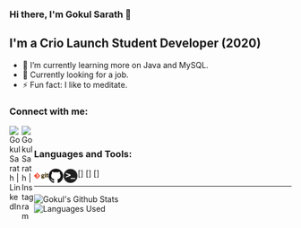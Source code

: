 ### Hi there, I'm Gokul Sarath 👋

## I'm a Crio Launch Student Developer (2020)

- 🌱 I’m currently learning more on Java and MySQL.
- 🤔 Currently looking for a job.
- ⚡ Fun fact: I like to meditate.



### Connect with me:

[<img align="left" alt="GokulSarath | LinkedIn" width="22px" src="https://cdn.jsdelivr.net/npm/simple-icons@v3/icons/linkedin.svg" />][linkedin]
[<img align="left" alt="GokulSarath | Instagram" width="22px" src="https://cdn.jsdelivr.net/npm/simple-icons@v3/icons/instagram.svg" />][instagram]

<br />

### Languages and Tools:

[<img align="left" alt="Git" width="26px" src="https://raw.githubusercontent.com/github/explore/80688e429a7d4ef2fca1e82350fe8e3517d3494d/topics/git/git.png" />]
[<img align="left" alt="GitHub" width="26px" src="https://raw.githubusercontent.com/github/explore/78df643247d429f6cc873026c0622819ad797942/topics/github/github.png" />]
[<img align="left" alt="Terminal" width="26px" src="https://raw.githubusercontent.com/github/explore/80688e429a7d4ef2fca1e82350fe8e3517d3494d/topics/terminal/terminal.png" />]

---

<img align="left" alt="Gokul's Github Stats" src="https://github-readme-stats.vercel.app/api?username=gokul-sarath07&show_icons=true&hide_border=true" />

<br />

<img align="left" alt="Languages Used" src="https://github-readme-stats.vercel.app/api/top-langs/?username=gokul-sarath07&langs_count=8" />


[linkedin]: https://www.linkedin.com/in/gokul-sarath-b25a66174/
[instagram]: https://www.instagram.com/gokul_sarath07/
